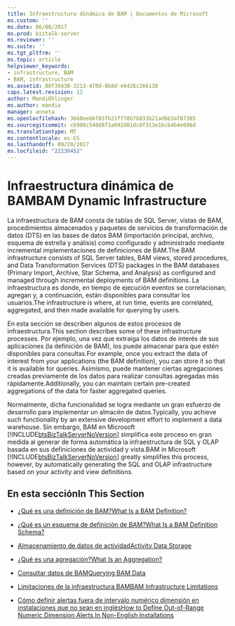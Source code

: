 ```yaml
---
title: Infraestructura dinámica de BAM | Documentos de Microsoft
ms.custom: ''
ms.date: 06/08/2017
ms.prod: biztalk-server
ms.reviewer: ''
ms.suite: ''
ms.tgt_pltfrm: ''
ms.topic: article
helpviewer_keywords:
- infrastructure, BAM
- BAM, infrastructure
ms.assetid: 88f39438-3213-4f0d-8b8d-e6426c266138
caps.latest.revision: 12
author: MandiOhlinger
ms.author: mandia
manager: anneta
ms.openlocfilehash: 3660eeb6f85fb21ff78b7b833b21adbb3af87385
ms.sourcegitcommit: cb908c540d8f1a692d01dc8f313e16cb4b4e696d
ms.translationtype: MT
ms.contentlocale: es-ES
ms.lasthandoff: 09/20/2017
ms.locfileid: "22230452"
---
```

# <a name="bam-dynamic-infrastructure"></a><span data-ttu-id="2ee1d-102">Infraestructura dinámica de BAM</span><span class="sxs-lookup"><span data-stu-id="2ee1d-102">BAM Dynamic Infrastructure</span></span>
<span data-ttu-id="2ee1d-103">La infraestructura de BAM consta de tablas de SQL Server, vistas de BAM, procedimientos almacenados y paquetes de servicios de transformación de datos (DTS) en las bases de datos BAM (importación principal, archivo, esquema de estrella y análisis) como configurado y administrado mediante incremental implementaciones de definiciones de BAM.</span><span class="sxs-lookup"><span data-stu-id="2ee1d-103">The BAM infrastructure consists of SQL Server tables, BAM views, stored procedures, and Data Transformation Services (DTS) packages in the BAM databases (Primary Import, Archive, Star Schema, and Analysis) as configured and managed through incremental deployments of BAM definitions.</span></span> <span data-ttu-id="2ee1d-104">La infraestructura es donde, en tiempo de ejecución eventos se correlacionan, agregan y, a continuación, están disponibles para consultar los usuarios.</span><span class="sxs-lookup"><span data-stu-id="2ee1d-104">The infrastructure is where, at run time, events are correlated, aggregated, and then made available for querying by users.</span></span>  
  
 <span data-ttu-id="2ee1d-105">En esta sección se describen algunos de estos procesos de infraestructura.</span><span class="sxs-lookup"><span data-stu-id="2ee1d-105">This section describes some of these infrastructure processes.</span></span> <span data-ttu-id="2ee1d-106">Por ejemplo, una vez que extraiga los datos de interés de sus aplicaciones (la definición de BAM), los puede almacenar para que estén disponibles para consultas.</span><span class="sxs-lookup"><span data-stu-id="2ee1d-106">For example, once you extract the data of interest from your applications (the BAM definition), you can store it so that it is available for queries.</span></span> <span data-ttu-id="2ee1d-107">Asimismo, puede mantener ciertas agregaciones creadas previamente de los datos para realizar consultas agregadas más rápidamente.</span><span class="sxs-lookup"><span data-stu-id="2ee1d-107">Additionally, you can maintain certain pre-created aggregations of the data for faster aggregated queries.</span></span>  
  
 <span data-ttu-id="2ee1d-108">Normalmente, dicha funcionalidad se logra mediante un gran esfuerzo de desarrollo para implementar un almacén de datos.</span><span class="sxs-lookup"><span data-stu-id="2ee1d-108">Typically, you achieve such functionality by an extensive development effort to implement a data warehouse.</span></span> <span data-ttu-id="2ee1d-109">Sin embargo, BAM en Microsoft [!INCLUDE[btsBizTalkServerNoVersion](../includes/btsbiztalkservernoversion-md.md)] simplifica este proceso en gran medida al generar de forma automática la infraestructura de SQL y OLAP basada en sus definiciones de actividad y vista.</span><span class="sxs-lookup"><span data-stu-id="2ee1d-109">BAM in Microsoft [!INCLUDE[btsBizTalkServerNoVersion](../includes/btsbiztalkservernoversion-md.md)] greatly simplifies this process, however, by automatically generating the SQL and OLAP infrastructure based on your activity and view definitions.</span></span>  
  
## <a name="in-this-section"></a><span data-ttu-id="2ee1d-110">En esta sección</span><span class="sxs-lookup"><span data-stu-id="2ee1d-110">In This Section</span></span>  
  
-   [<span data-ttu-id="2ee1d-111">¿Qué es una definición de BAM?</span><span class="sxs-lookup"><span data-stu-id="2ee1d-111">What Is a BAM Definition?</span></span>](../core/what-is-a-bam-definition.md)  
  
-   [<span data-ttu-id="2ee1d-112">¿Qué es un esquema de definición de BAM?</span><span class="sxs-lookup"><span data-stu-id="2ee1d-112">What Is a BAM Definition Schema?</span></span>](../core/what-is-a-bam-definition-schema.md)  
  
-   [<span data-ttu-id="2ee1d-113">Almacenamiento de datos de actividad</span><span class="sxs-lookup"><span data-stu-id="2ee1d-113">Activity Data Storage</span></span>](../core/activity-data-storage.md)  
  
-   [<span data-ttu-id="2ee1d-114">¿Qué es una agregación?</span><span class="sxs-lookup"><span data-stu-id="2ee1d-114">What Is an Aggregation?</span></span>](../core/what-is-an-aggregation.md)  
  
-   [<span data-ttu-id="2ee1d-115">Consultar datos de BAM</span><span class="sxs-lookup"><span data-stu-id="2ee1d-115">Querying BAM Data</span></span>](../core/querying-bam-data.md)  
  
-   [<span data-ttu-id="2ee1d-116">Limitaciones de la infraestructura BAM</span><span class="sxs-lookup"><span data-stu-id="2ee1d-116">BAM Infrastructure Limitations</span></span>](../core/bam-infrastructure-limitations.md)  
  
-   [<span data-ttu-id="2ee1d-117">Cómo definir alertas fuera de intervalo numérico dimensión en instalaciones que no sean en inglés</span><span class="sxs-lookup"><span data-stu-id="2ee1d-117">How to Define Out-of-Range Numeric Dimension Alerts In Non-English Installations</span></span>](../core/define-out-of-range-numeric-dimension-alerts-in-non-english-installations--bam.md)